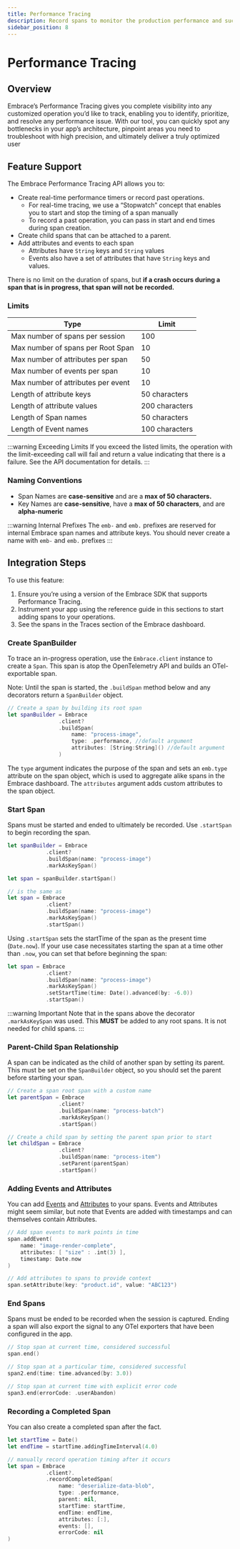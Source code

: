 ```yaml
---
title: Performance Tracing
description: Record spans to monitor the production performance and success rates of operations.
sidebar_position: 8
---
```


# Performance Tracing

## Overview

Embrace’s Performance Tracing gives you complete visibility into any customized operation you’d like to track, enabling you to identify, prioritize, and resolve any performance issue. With our tool, you can quickly spot any bottlenecks in your app’s architecture, pinpoint areas you need to troubleshoot with high precision, and ultimately deliver a truly optimized user

## Feature Support

The Embrace Performance Tracing API allows you to:

- Create real-time performance timers or record past operations.
    - For real-time tracing, we use a “Stopwatch” concept that enables you to start and stop the timing of a span manually
    - To record a past operation, you can pass in start and end times during span creation.
- Create child spans that can be attached to a parent.
- Add attributes and events to each span
    - Attributes have `String` keys and `String` values
    - Events also have a set of attributes that have `String` keys and values.

There is no limit on the duration of spans, but **if a crash occurs during a span that is in progress, that span will not be recorded.**

### Limits

| Type  | Limit |
| --- | --- |
| Max number of spans per session  | 100 |
| Max number of spans per Root Span | 10 |
| Max number of attributes per span | 50  |
| Max number of events per span | 10 |
| Max number of attributes per event  | 10 |
| Length of attribute keys | 50 characters |
| Length of attribute values | 200 characters |
| Length of Span names | 50 characters |
| Length of Event names | 100 characters |

:::warning Exceeding Limits
If you exceed the listed limits, the operation with the limit-exceeding call will fail and return a value indicating that there is a failure. See the API documentation for details.
:::

### Naming Conventions

- Span Names are **case-sensitive** and are a **max of 50 characters.**
- Key Names are **case-sensitive**, have a **max of 50 characters**, and are **alpha-numeric**

:::warning Internal Prefixes
The `emb-` and `emb.` prefixes are reserved for internal Embrace span names and attribute keys. You should never create a name with `emb-` and `emb.` prefixes
:::

## Integration Steps

To use this feature:

1. Ensure you’re using a version of the Embrace SDK that supports Performance Tracing.
2. Instrument your app using the reference guide in this sections to start adding spans to your operations.
3. See the spans in the Traces section of the Embrace dashboard.

### Create SpanBuilder

To trace an in-progress operation, use the `Embrace.client` instance to create a `Span`. This span is atop the OpenTelemetry API and builds an OTel-exportable span. 

Note: Until the span is started, the `.buildSpan` method below and any decorators return a `SpanBuilder` object.

```swift
// Create a span by building its root span
let spanBuilder = Embrace
                .client?
                .buildSpan(
                    name: "process-image",
                    type: .performance, //default argument
                    attributes: [String:String]() //default argument
                )
```

The `type` argument indicates the purpose of the span and sets an `emb.type` attribute on the span object, which is used to aggregate alike spans in the Embrace dashboard. The `attributes` argument adds custom attributes to the span object.

### Start Span

Spans must be started and ended to ultimately be recorded. Use `.startSpan` to begin recording the span.

```swift
let spanBuilder = Embrace
            .client?
            .buildSpan(name: "process-image")
            .markAsKeySpan()

let span = spanBuilder.startSpan()

// is the same as
let span = Embrace
            .client?
            .buildSpan(name: "process-image")
            .markAsKeySpan()
            .startSpan()
```

Using `.startSpan` sets the startTime of the span as the present time (`Date.now`). If your use case necessitates starting the span at a time other than `.now`, you can set that before beginning the span:

```swift
let span = Embrace
            .client?
            .buildSpan(name: "process-image")
            .markAsKeySpan()
            .setStartTime(time: Date().advanced(by: -6.0))
            .startSpan()
```

:::warning Important
Note that in the spans above the decorator `.markAsKeySpan` was used. This **MUST** be added to any root spans. It is not needed for child spans.
:::

### Parent-Child Span Relationship

A span can be indicated as the child of another span by setting its parent. This must be set on the `SpanBuilder` object, so you should set the parent before starting your span.

```swift
// Create a span root span with a custom name
let parentSpan = Embrace
                .client?
                .buildSpan(name: "process-batch")
                .markAsKeySpan()
                .startSpan()

// Create a child span by setting the parent span prior to start
let childSpan = Embrace
                .client?
                .buildSpan(name: "process-item")
                .setParent(parentSpan)
                .startSpan()
```

### Adding Events and Attributes

You can add [Events](https://opentelemetry.io/docs/languages/swift/instrumentation/#creating-span-events) and [Attributes](https://opentelemetry.io/docs/languages/swift/instrumentation/#span-attributes) to your spans. Events and Attributes might seem similar, but note that Events are added with timestamps and can themselves contain Attributes.

```swift
// Add span events to mark points in time
span.addEvent(
    name: "image-render-complete", 
    attributes: [ "size" : .int(3) ],
    timestamp: Date.now
)

// Add attributes to spans to provide context
span.setAttribute(key: "product.id", value: "ABC123")
```

### End Spans

Spans must be ended to be recorded when the session is captured. Ending a span will also export the signal to any OTel exporters that have been configured in the app.

```swift
// Stop span at current time, considered successful
span.end()

// Stop span at a particular time, considered successful
span2.end(time: time.advanced(by: 3.0))

// Stop span at current time with explicit error code
span3.end(errorCode: .userAbandon)
```

### Recording a Completed Span

You can also create a completed span after the fact. 

```swift
let startTime = Date()
let endTime = startTime.addingTimeInterval(4.0)

// manually record operation timing after it occurs
let span = Embrace
            .client?.
            .recordCompletedSpan(
                name: "deserialize-data-blob",
                type: .performance,
                parent: nil,
                startTime: startTime,
                endTime: endTime,
                attributes: [:],
                events: [],
                errorCode: nil
)
```
